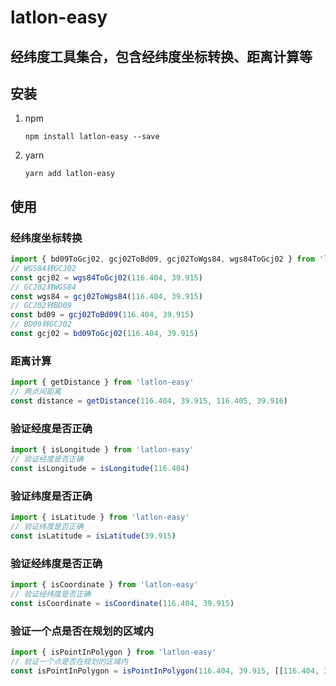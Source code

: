 # latlon-easy
## 经纬度工具集合，包含经纬度坐标转换、距离计算等
## 安装
1. npm
    ```
    npm install latlon-easy --save
    ```
2. yarn
    ```
    yarn add latlon-easy
    ```
## 使用
### 经纬度坐标转换
```javascript
import { bd09ToGcj02, gcj02ToBd09, gcj02ToWgs84, wgs84ToGcj02 } from 'latlon-easy'
// WGS84转GCJ02
const gcj02 = wgs84ToGcj02(116.404, 39.915)
// GCJ02转WGS84
const wgs84 = gcj02ToWgs84(116.404, 39.915)
// GCJ02转BD09
const bd09 = gcj02ToBd09(116.404, 39.915)
// BD09转GCJ02
const gcj02 = bd09ToGcj02(116.404, 39.915)
```

### 距离计算
```javascript
import { getDistance } from 'latlon-easy'
// 两点间距离
const distance = getDistance(116.404, 39.915, 116.405, 39.916)
```

### 验证经度是否正确
```javascript
import { isLongitude } from 'latlon-easy'
// 验证经度是否正确
const isLongitude = isLongitude(116.404)
```
### 验证纬度是否正确
```javascript
import { isLatitude } from 'latlon-easy'
// 验证纬度是否正确
const isLatitude = isLatitude(39.915)
```

### 验证经纬度是否正确
```javascript
import { isCoordinate } from 'latlon-easy'
// 验证经纬度是否正确
const isCoordinate = isCoordinate(116.404, 39.915)
```

### 验证一个点是否在规划的区域内
```javascript
import { isPointInPolygon } from 'latlon-easy'
// 验证一个点是否在规划的区域内
const isPointInPolygon = isPointInPolygon(116.404, 39.915, [[116.404, 39.915], [116.405, 39.916], [116.406, 39.917]])
```


